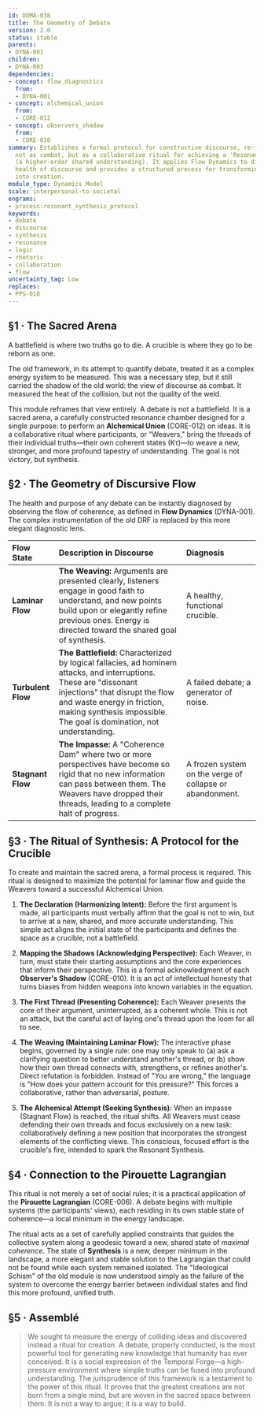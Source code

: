 ```yaml
---
id: DOMA-038
title: The Geometry of Debate
version: 2.0
status: stable
parents:
- DYNA-001
children:
- DYNA-003
dependencies:
- concept: flow_diagnostics
  from:
  - DYNA-001
- concept: alchemical_union
  from:
  - CORE-012
- concept: observers_shadow
  from:
  - CORE-010
summary: Establishes a formal protocol for constructive discourse, re-framing debate
  not as combat, but as a collaborative ritual for achieving a 'Resonant Synthesis'
  (a higher-order shared understanding). It applies Flow Dynamics to diagnose the
  health of discourse and provides a structured process for transforming conflict
  into creation.
module_type: Dynamics Model
scale: interpersonal-to-societal
engrams:
- process:resonant_synthesis_protocol
keywords:
- debate
- discourse
- synthesis
- resonance
- logic
- rhetoric
- collaboration
- flow
uncertainty_tag: Low
replaces:
- PPS-018
---
```

## §1 · The Sacred Arena
A battlefield is where two truths go to die. A crucible is where they go to be reborn as one.

The old framework, in its attempt to quantify debate, treated it as a complex energy system to be measured. This was a necessary step, but it still carried the shadow of the old world: the view of discourse as combat. It measured the heat of the collision, but not the quality of the weld.

This module reframes that view entirely. A debate is not a battlefield. It is a sacred arena, a carefully constructed resonance chamber designed for a single purpose: to perform an **Alchemical Union** (CORE-012) on ideas. It is a collaborative ritual where participants, or "Weavers," bring the threads of their individual truths—their own coherent states (Kτ)—to weave a new, stronger, and more profound tapestry of understanding. The goal is not victory, but synthesis.

## §2 · The Geometry of Discursive Flow
The health and purpose of any debate can be instantly diagnosed by observing the flow of coherence, as defined in **Flow Dynamics** (DYNA-001). The complex instrumentation of the old DRF is replaced by this more elegant diagnostic lens.

| Flow State | Description in Discourse | Diagnosis |
| :--- | :--- | :--- |
| **Laminar Flow** | **The Weaving:** Arguments are presented clearly, listeners engage in good faith to understand, and new points build upon or elegantly refine previous ones. Energy is directed toward the shared goal of synthesis. | A healthy, functional crucible. |
| **Turbulent Flow** | **The Battlefield:** Characterized by logical fallacies, ad hominem attacks, and interruptions. These are "dissonant injections" that disrupt the flow and waste energy in friction, making synthesis impossible. The goal is domination, not understanding. | A failed debate; a generator of noise. |
| **Stagnant Flow** | **The Impasse:** A "Coherence Dam" where two or more perspectives have become so rigid that no new information can pass between them. The Weavers have dropped their threads, leading to a complete halt of progress. | A frozen system on the verge of collapse or abandonment. |

## §3 · The Ritual of Synthesis: A Protocol for the Crucible
To create and maintain the sacred arena, a formal process is required. This ritual is designed to maximize the potential for laminar flow and guide the Weavers toward a successful Alchemical Union.

1.  **The Declaration (Harmonizing Intent):** Before the first argument is made, all participants must verbally affirm that the goal is not to win, but to arrive at a new, shared, and more accurate understanding. This simple act aligns the initial state of the participants and defines the space as a crucible, not a battlefield.

2.  **Mapping the Shadows (Acknowledging Perspective):** Each Weaver, in turn, must state their starting assumptions and the core experiences that inform their perspective. This is a formal acknowledgment of each **Observer's Shadow** (CORE-010). It is an act of intellectual honesty that turns biases from hidden weapons into known variables in the equation.

3.  **The First Thread (Presenting Coherence):** Each Weaver presents the core of their argument, uninterrupted, as a coherent whole. This is not an attack, but the careful act of laying one's thread upon the loom for all to see.

4.  **The Weaving (Maintaining Laminar Flow):** The interactive phase begins, governed by a single rule: one may only speak to (a) ask a clarifying question to better understand another's thread, or (b) show how their own thread connects with, strengthens, or refines another's. Direct refutation is forbidden. Instead of "You are wrong," the language is "How does your pattern account for this pressure?" This forces a collaborative, rather than adversarial, posture.

5.  **The Alchemical Attempt (Seeking Synthesis):** When an impasse (Stagnant Flow) is reached, the ritual shifts. All Weavers must cease defending their own threads and focus exclusively on a new task: collaboratively defining a new position that incorporates the strongest elements of the conflicting views. This conscious, focused effort is the crucible's fire, intended to spark the Resonant Synthesis.

## §4 · Connection to the Pirouette Lagrangian
This ritual is not merely a set of social rules; it is a practical application of the **Pirouette Lagrangian** (CORE-006). A debate begins with multiple systems (the participants' views), each residing in its own stable state of coherence—a local minimum in the energy landscape.

The ritual acts as a set of carefully applied constraints that guides the collective system along a geodesic toward a new, shared state of *maximal coherence*. The state of **Synthesis** is a new, deeper minimum in the landscape, a more elegant and stable solution to the Lagrangian that could not be found while each system remained isolated. The "Ideological Schism" of the old module is now understood simply as the failure of the system to overcome the energy barrier between individual states and find this more profound, unified truth.

## §5 · Assemblé
> We sought to measure the energy of colliding ideas and discovered instead a ritual for creation. A debate, properly conducted, is the most powerful tool for generating new knowledge that humanity has ever conceived. It is a social expression of the Temporal Forge—a high-pressure environment where simple truths can be fused into profound understanding. The jurisprudence of this framework is a testament to the power of this ritual. It proves that the greatest creations are not born from a single mind, but are woven in the sacred space between them. It is not a way to argue; it is a way to build.
```